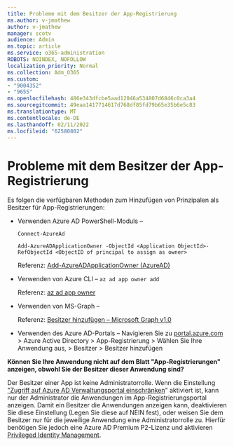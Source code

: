 ```yaml
---
title: Probleme mit dem Besitzer der App-Registrierung
ms.author: v-jmathew
author: v-jmathew
manager: scotv
audience: Admin
ms.topic: article
ms.service: o365-administration
ROBOTS: NOINDEX, NOFOLLOW
localization_priority: Normal
ms.collection: Adm_O365
ms.custom:
- "9004352"
- "9655"
ms.openlocfilehash: 486e343dfcbe5aad12046a534807d6846c0ca3a4
ms.sourcegitcommit: 49eaa1417714617d768df85fd79b65e35b6e5c83
ms.translationtype: MT
ms.contentlocale: de-DE
ms.lasthandoff: 02/11/2022
ms.locfileid: "62580802"
---
```

# <a name="app-registration-owner-issues"></a>Probleme mit dem Besitzer der App-Registrierung

Es folgen die verfügbaren Methoden zum Hinzufügen von Prinzipalen als Besitzer für App-Registrierungen:

- Verwenden Azure AD PowerShell-Moduls –

    `Connect-AzureAd`

    `Add-AzureADApplicationOwner -ObjectId <Application ObjectId>-RefObjectId <ObjectID of principal to assign as owner>`

    Referenz: [Add-AzureADApplicationOwner (AzureAD)](https://docs.microsoft.com/powershell/module/azuread/add-azureadapplicationowner)
- Verwenden von Azure CLI – `az ad app owner add`

    Referenz: [az ad app owner](https://docs.microsoft.com/cli/azure/ad/app/owner)
- Verwenden von MS-Graph –

    Referenz: [Besitzer hinzufügen – Microsoft Graph v1.0](https://docs.microsoft.com/graph/api/application-post-owners)
- Verwenden des Azure AD-Portals – Navigieren Sie zu [portal.azure.com](https://portal.azure.com/) > Azure Active Directory > App-Registrierung > Wählen Sie Ihre Anwendung aus, > Besitzer > Besitzer hinzufügen

**Können Sie Ihre Anwendung nicht auf dem Blatt "App-Registrierungen" anzeigen, obwohl Sie der Besitzer dieser Anwendung sind?**

Der Besitzer einer App ist keine Administratorrolle. Wenn die Einstellung ["Zugriff auf Azure AD Verwaltungsportal einschränken](https://docs.microsoft.com/azure/active-directory/fundamentals/users-default-permissions)" aktiviert ist, kann nur der Administrator die Anwendungen im App-Registrierungsportal anzeigen. Damit ein Besitzer die Anwendungen anzeigen kann, deaktivieren Sie diese Einstellung (Legen Sie diese auf NEIN fest), oder weisen Sie dem Besitzer nur für die jeweilige Anwendung eine Administratorrolle zu. Hierfür benötigen Sie jedoch eine Azure AD Premium P2-Lizenz und aktivieren [Privileged Identity Management](https://docs.microsoft.com/azure/active-directory/privileged-identity-management/pim-configure).

